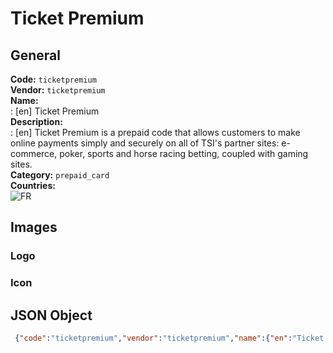# Ticket Premium 
## General 
**Code:** `ticketpremium`  
**Vendor:** `ticketpremium`  
**Name:**  
:	[en] Ticket Premium  
**Description:**  
: [en] Ticket Premium is a prepaid code that allows customers to make online payments simply and securely on all of TSI's partner sites: e-commerce, poker, sports and horse racing betting, coupled with gaming sites.  
**Category:** `prepaid_card`  
**Countries:**  
![FR](https://cdnjs.cloudflare.com/ajax/libs/flag-icon-css/3.3.0/flags/4x3/FR.svg#w24)  
 
## Images 
### Logo 
### Icon 
## JSON Object 
```json
 {"code":"ticketpremium","vendor":"ticketpremium","name":{"en":"Ticket Premium"},"description":{"en":"Ticket Premium is a prepaid code that allows customers to make online payments simply and securely on all of TSI's partner sites: e-commerce, poker, sports and horse racing betting, coupled with gaming sites."},"countries":["FR"],"category":"prepaid_card"}```  
